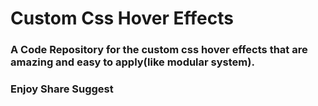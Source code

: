 # Custom Css Hover Effects

### A Code Repository for the custom css hover effects that are amazing and easy to apply(like modular system).
### Enjoy Share Suggest
